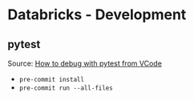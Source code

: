 # Databricks - Development

## pytest

Source: [How to debug with pytest from VCode](https://learn.microsoft.com/en-us/azure/databricks/dev-tools/vscode-ext/dev-tasks/pytest)

- `pre-commit install`
- `pre-commit run --all-files`
